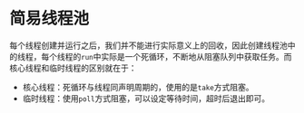 # 简易线程池
每个线程创建并运行之后，我们并不能进行实际意义上的回收，因此创建线程池中的线程，每个线程的`run`中实际是一个死循环，不断地从阻塞队列中获取任务。而核心线程和临时线程的区别就在于： 
* 核心线程：死循环与线程同声明周期的，使用的是`take`方式阻塞。
* 临时线程：使用`poll`方式阻塞，可以设定等待时间，超时后退出即可。